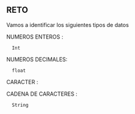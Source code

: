 ## RETO 
Vamos a identificar los siguientes tipos de datos

NUMEROS ENTEROS : 

      Int

NUMEROS DECIMALES: 

      float

CARACTER : 

      

CADENA DE CARACTERES : 

      String
    
